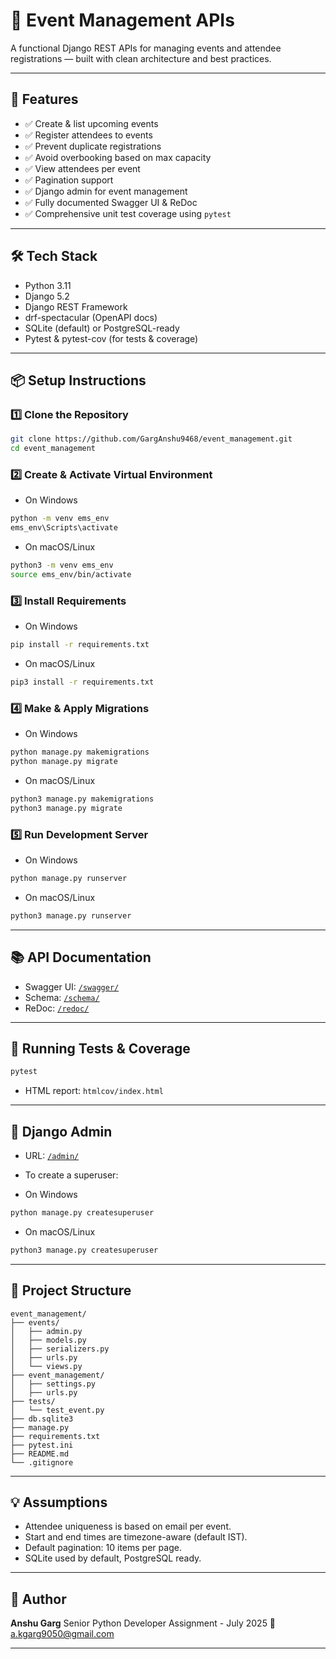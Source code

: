 # 🎉 Event Management APIs

A functional Django REST APIs for managing events and attendee registrations — built with clean architecture and best practices.

---

## 🚀 Features

- ✅ Create & list upcoming events
- ✅ Register attendees to events
- ✅ Prevent duplicate registrations
- ✅ Avoid overbooking based on max capacity
- ✅ View attendees per event
- ✅ Pagination support
- ✅ Django admin for event management
- ✅ Fully documented Swagger UI & ReDoc
- ✅ Comprehensive unit test coverage using `pytest`

---

## 🛠️ Tech Stack

- Python 3.11
- Django 5.2
- Django REST Framework
- drf-spectacular (OpenAPI docs)
- SQLite (default) or PostgreSQL-ready
- Pytest & pytest-cov (for tests & coverage)

---

## 📦 Setup Instructions

### 1️⃣ Clone the Repository

```bash
git clone https://github.com/GargAnshu9468/event_management.git
cd event_management
```

### 2️⃣ Create & Activate Virtual Environment

- On Windows

```bash
python -m venv ems_env
ems_env\Scripts\activate
```

- On macOS/Linux

```bash
python3 -m venv ems_env
source ems_env/bin/activate
```

### 3️⃣ Install Requirements

- On Windows

```bash
pip install -r requirements.txt
```

- On macOS/Linux

```bash
pip3 install -r requirements.txt
```

### 4️⃣ Make & Apply Migrations

- On Windows

```bash
python manage.py makemigrations
python manage.py migrate
```

- On macOS/Linux

```bash
python3 manage.py makemigrations
python3 manage.py migrate
```

### 5️⃣ Run Development Server

- On Windows

```bash
python manage.py runserver
```

- On macOS/Linux

```bash
python3 manage.py runserver
```

---

## 📚 API Documentation

- Swagger UI: [`/swagger/`](http://127.0.0.1:8000/swagger/)
- Schema: [`/schema/`](http://127.0.0.1:8000/schema/)
- ReDoc: [`/redoc/`](http://127.0.0.1:8000/redoc/)

---

## 🧪 Running Tests & Coverage

```bash
pytest
```

- HTML report: `htmlcov/index.html`

---

## 🔐 Django Admin

- URL: [`/admin/`](http://127.0.0.1:8000/admin/)
- To create a superuser:

- On Windows

```bash
python manage.py createsuperuser
```

- On macOS/Linux

```bash
python3 manage.py createsuperuser
```

---

## 📂 Project Structure

```
event_management/
├── events/
│   ├── admin.py
│   ├── models.py
│   ├── serializers.py
│   ├── urls.py
│   └── views.py
├── event_management/
│   ├── settings.py
│   ├── urls.py
├── tests/
│   └── test_event.py
├── db.sqlite3
├── manage.py
├── requirements.txt
├── pytest.ini
├── README.md
└── .gitignore
```
---

## 💡 Assumptions

- Attendee uniqueness is based on email per event.
- Start and end times are timezone-aware (default IST).
- Default pagination: 10 items per page.
- SQLite used by default, PostgreSQL ready.

---

## 🧠 Author

**Anshu Garg**
Senior Python Developer Assignment - July 2025
📧 a.kgarg9050@gmail.com

---
